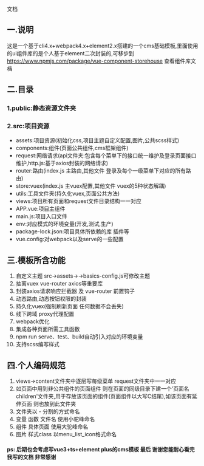 文档

## 一.说明
这是一个基于cli4.x+webpack4.x+element2.x搭建的一个cms基础模板,里面使用的ui组件库的是个人基于element二次封装的,可移步到 https://www.npmjs.com/package/vue-component-storehouse 查看组件库文档

## 二.目录
### 1.public:静态资源文件夹

### 2.src:项目资源

* assets:项目资源(初始化css,项目主题自定义配置,图片,公共scss样式)
* components:组件(页面公共组件,cms框架组件)
* request:网络请求(api文件夹:包含每个菜单下的接口统一维护及登录页面接口维护,http.js:基于axios封装的网络请求)
* router:路由(index.js 主路由,其他文件 登录及每个一级菜单下对应的所有路由)
* store:vuex(index.js 主vuex配置,其他文件 vuex的5种状态解耦)
* utils:工具文件夹(持久化vuex,页面公共方法)
* views:项目所有页面和request文件目录结构一一对应
* APP.vue:项目主组件
* main.js:项目入口文件
* env:对应模式的环境变量(开发,测试,生产)
* package-lock.json:项目具体所依赖的库 插件等
* vue.config:对webpack以及serve的一些配置

## 三.模板所含功能
1. 自定义主题 src->assets->->basics-config.js可修改主题
2. 抽离vuex  vue-router  axios等重要库
3. 封装axios请求响应拦截器 及 vue-router 前置钩子
4. 动态路由,动态按钮权限的封装
5. 持久化vuex(强制刷新页面 任何数据不会丢失)
6. 线下跨域 proxy代理配置
7.  webpack优化
8.  集成各种页面所需工具函数
9.  npm run serve、test、build自动引入对应的环境变量
10. 支持scss编写样式

## 四.个人编码规范
1. views->content文件夹中逐层写每级菜单 request文件夹中一一对应
2. 如页面中用到非公共组件的页面组件 则在页面的同级目录下建一个'页面名children'文件夹,用于存放该页面的组件(页面组件以大写C结尾),如该页面有延伸页面 则也放到此文件夹
3. 文件夹以 - 分割的方式命名
4. 变量 函数 文件名 使用小驼峰命名
5. 组件 具体页面 使用大驼峰命名
6. 图片 样式class 以menu_list_icon格式命名

#### ps: 后期也会考虑写vue3+ts+element plus的cms模板 最后 谢谢您能耐心看完我写的文档 非常感谢